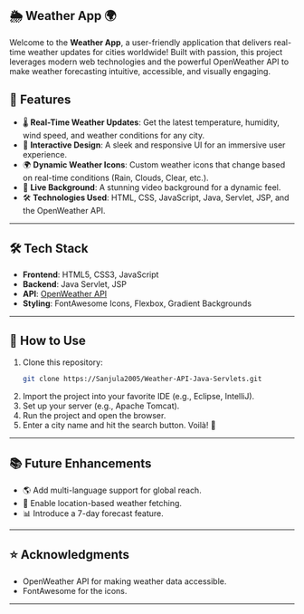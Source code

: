 

## 🌦️ Weather App 🌍

Welcome to the **Weather App**, a user-friendly application that delivers real-time weather updates for cities worldwide! Built with passion, this project leverages modern web technologies and the powerful OpenWeather API to make weather forecasting intuitive, accessible, and visually engaging.


## 🚀 Features

- 🌡️ **Real-Time Weather Updates**: Get the latest temperature, humidity, wind speed, and weather conditions for any city.  
- 🎨 **Interactive Design**: A sleek and responsive UI for an immersive user experience.  
- 🌍 **Dynamic Weather Icons**: Custom weather icons that change based on real-time conditions (Rain, Clouds, Clear, etc.).  
- 🔄 **Live Background**: A stunning video background for a dynamic feel.  
- 🛠️ **Technologies Used**: HTML, CSS, JavaScript, Java, Servlet, JSP, and the OpenWeather API.  

---


## 🛠️ Tech Stack

- **Frontend**: HTML5, CSS3, JavaScript  
- **Backend**: Java Servlet, JSP  
- **API**: [OpenWeather API](https://openweathermap.org/)  
- **Styling**: FontAwesome Icons, Flexbox, Gradient Backgrounds  

---

## 📝 How to Use

1. Clone this repository:  
   ```bash
   git clone https://Sanjula2005/Weather-API-Java-Servlets.git
   ```
2. Import the project into your favorite IDE (e.g., Eclipse, IntelliJ).  
3. Set up your server (e.g., Apache Tomcat).  
4. Run the project and open the browser.  
5. Enter a city name and hit the search button. Voilà! 🌟

---

## 📚 Future Enhancements

- 🌎 Add multi-language support for global reach.  
- 📍 Enable location-based weather fetching.  
- 📊 Introduce a 7-day forecast feature.  

---

## ⭐ Acknowledgments

- OpenWeather API for making weather data accessible.  
- FontAwesome for the icons.  

---


